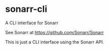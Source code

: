 # sonarr-cli
A CLI interface for Sonarr

See Sonarr at https://github.com/Sonarr/Sonarr

This is just a CLI interface using the Sonarr API.
